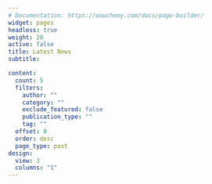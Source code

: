 ```yaml
---
# Documentation: https://wowchemy.com/docs/page-builder/
widget: pages
headless: true
weight: 20
active: false
title: Latest News
subtitle:

content:
  count: 5
  filters:
    author: ""
    category: ""
    exclude_featured: false
    publication_type: ""
    tag: ""
  offset: 0
  order: desc
  page_type: post
design:
  view: 3
  columns: "1"
---
```

